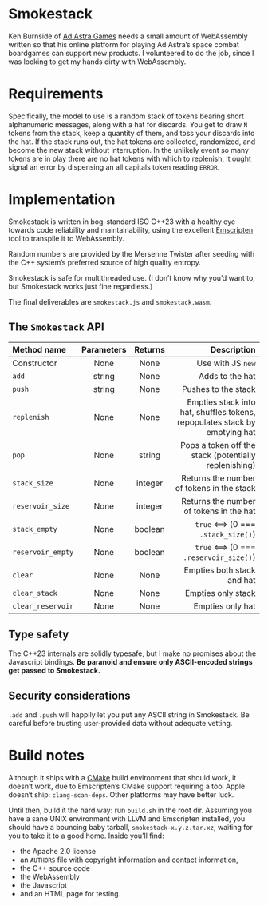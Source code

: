 # Smokestack
Ken Burnside of [Ad Astra Games](https://www.adastragames.com) needs a
small amount of WebAssembly written so that his online platform for
playing Ad Astra’s space combat boardgames can support new products. I
volunteered to do the job, since I was looking to get my hands dirty
with WebAssembly.

# Requirements
Specifically, the model to use is a random stack of tokens bearing
short alphanumeric messages, along with a hat for discards. You get
to draw `N` tokens from the stack, keep a quantity of them, and toss
your discards into the hat. If the stack runs out, the hat tokens are
collected, randomized, and become the new stack without interruption.
In the unlikely event so many tokens are in play there are no hat tokens
with which to replenish, it ought signal an error by dispensing an all
capitals token reading `ERROR`.

# Implementation
Smokestack is written in bog-standard ISO C++23 with a healthy eye
towards code reliability and maintainability, using the excellent
[Emscripten](https://emscripten.org) tool to transpile it to
WebAssembly.

Random numbers are provided by the Mersenne Twister after seeding with
the C++ system’s preferred source of high quality entropy.

Smokestack is safe for multithreaded use. (I don’t know why you’d want
to, but Smokestack works just fine regardless.)

The final deliverables are `smokestack.js` and `smokestack.wasm`.

## The `Smokestack` API
| **Method name** | **Parameters** | **Returns** | **Description** |
|:----------------|:--------------:|:-----------:|----------------:|
| Constructor     | None           | None        | Use with JS `new`|
|`add`            | string         | None        | Adds to the hat |
|`push`           | string         | None        | Pushes to the stack |
|`replenish`      | None           | None        | Empties stack into hat, shuffles tokens, repopulates stack by emptying hat |
|`pop`            | None           | string      | Pops a token off the stack (potentially replenishing) |
|`stack_size`     | None           | integer     | Returns the number of tokens in the stack |
|`reservoir_size` | None           | integer     | Returns the number of tokens in the hat |
|`stack_empty`    | None           | boolean     | `true` ⟺ (0 === `.stack_size()`) |
|`reservoir_empty`| None           | boolean     | `true` ⟺ (0 === `.reservoir_size()`) |
|`clear`          | None           | None        | Empties both stack and hat |
|`clear_stack`    | None           | None        | Empties only stack |
|`clear_reservoir`| None           | None        | Empties only hat |

## Type safety
The C++23 internals are solidly typesafe, but I make no promises about
the Javascript bindings. **Be paranoid and ensure only ASCII-encoded
strings get passed to Smokestack.**

## Security considerations
`.add` and `.push` will happily let you put any ASCII string in
Smokestack. Be careful before trusting user-provided data without
adequate vetting.

# Build notes

Although it ships with a [CMake](https://www.cmake.org) build environment
that should work, it doesn’t work, due to Emscripten’s CMake support
requiring a tool Apple doesn‘t ship: `clang-scan-deps`. Other platforms
may have better luck.

Until then, build it the hard way: run `build.sh` in the root dir. Assuming
you have a sane UNIX environment with LLVM and Emscripten installed, you
should have a bouncing baby tarball, `smokestack-x.y.z.tar.xz`, waiting for
you to take it to a good home. Inside you’ll find:

* the Apache 2.0 license
* an `AUTHORS` file with copyright information and contact information,
* the C++ source code
* the WebAssembly
* the Javascript
* and an HTML page for testing.
